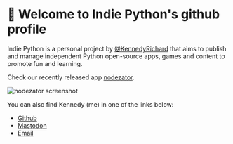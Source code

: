 # :wave: Welcome to Indie Python's github profile

Indie Python is a personal project by [@KennedyRichard](https://github.com/KennedyRichard) that aims to publish and manage independent Python open-source apps, games and content to promote fun and learning.

Check our recently released app [nodezator](https://github.com/IndiePython/nodezator).

![nodezator screenshot](https://nodezator.com/images/screenshot.png)

You can also find Kennedy (me) in one of the links below:

- [Github](https://github.com/KennedyRichard)
- <a rel="me" href="https://fosstodon.org/@KennedyRichard">Mastodon</a>
- [Email](mailto:kennedy@kennedyrichard.com)
